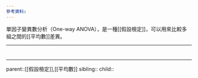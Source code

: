 ```yaml
---
參考資料:
---
```

單因子變異數分析（One-way ANOVA），是一種[[假設檢定]]，可以用來比較多組之間的[[平均數]]差異。
- - -
# 
- - -
parent::[[假設檢定]],[[平均數]]
sibling::
child::